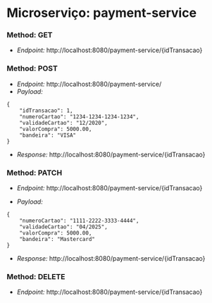 # Microserviço: payment-service

### Method: GET

* *Endpoint:* http://localhost:8080/payment-service/{idTransacao}

### Method: POST
* *Endpoint:* http://localhost:8080/payment-service/
* *Payload:* 
```json5
{
    "idTransacao": 1,
    "numeroCartao": "1234-1234-1234-1234",
    "validadeCartao": "12/2020",
    "valorCompra": 5000.00,
    "bandeira": "VISA"
}
```
* *Response:* http://localhost:8080/payment-service/{idTransacao}

### Method: PATCH
* *Endpoint:* http://localhost:8080/payment-service/{idTransacao}

* *Payload:* 
```json5
{
    "numeroCartao": "1111-2222-3333-4444",
    "validadeCartao": "04/2025",
    "valorCompra": 5000.00,
    "bandeira": "Mastercard"
}
```
* *Response:* http://localhost:8080/payment-service/{idTransacao}

### Method: DELETE
* *Endpoint:* http://localhost:8080/payment-service/{idTransacao}


